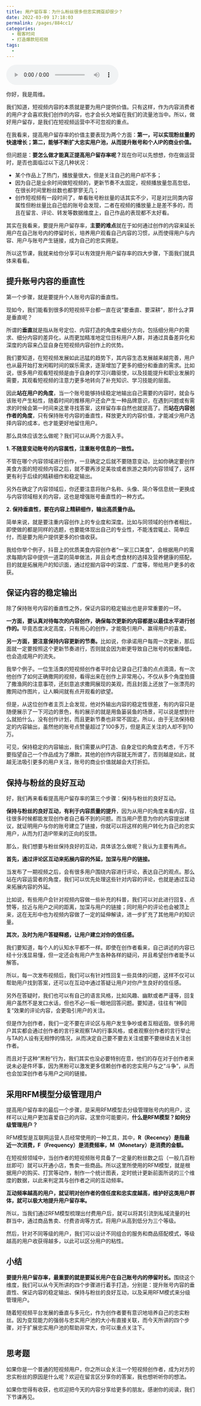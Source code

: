 ```yaml
---
title: 用户留存率：为什么粉丝很多但忠实拥趸却很少？
date: 2022-03-09 17:18:03
permalink: /pages/884cc1/
categories:
  - 极客时间
  - 打造爆款短视频
tags:
  - 
---
```

<audio title="21.用户留存率：为什么粉丝很多但忠实拥趸却很少？" src="https://static001.geekbang.org/resource/audio/25/b6/25c4f0b42e764f1640bb292f0455b8b6.mp3" controls="controls"></audio> 
<p>你好，我是周维。</p><p>我们知道，短视频内容的本质就是要为用户提供价值。只有这样，作为内容消费者的用户才会喜欢我们创作的内容，也才会长久地留在我们的流量池当中。所以，做好用户留存，是我们在短视频运营中不可忽视的重点。</p><p>在我看来，提高用户留存率的价值主要表现为两个方面：<strong>第一，可以实现粉丝量的快速增长；第二，能够不断扩大忠实用户池，从而提升账号和个人IP的商业价值。</strong></p><p>但问题是：<strong>要怎么做才能真正提高用户留存率呢？</strong>现在你可以先想想，你在做运营时，是否也面临过以下这几种状况：</p><ul>
<li>某个作品上了热门，播放量很大，但是关注自己的用户却不多；</li>
<li>因为自己是业余时间做短视频的，更新节奏不太固定，视频播放量忽高忽低，在很长时间里粉丝数也都寥寥无几；</li>
<li>创作短视频有一段时间了，单看账号粉丝量的话其实不少，可是对比同类内容属性但粉丝量比自己低的账号会发现，二者在视频的播放量上是差不多的，而且在留言、评论、转发等数据维度上，自己作品的表现都不太好看。</li>
</ul><p>其实在我看来，要提升用户留存率，<strong>主要的难点</strong>就在于如何通过创作的内容来延长用户在自己账号内的停留时长，培养用户观看自己内容的习惯，从而使得用户与内容、用户与账号产生链接，成为自己的忠实拥趸。</p><p>所以这节课，我就来给你分享可以有效提升用户留存率的四大步骤，下面我们就具体来看看。</p><!-- [[[read_end]]] --><h2>提升账号内容的垂直性</h2><p>第一个步骤，就是要提升个人账号内容的垂直性。</p><p>现如今，我们能看到很多的短视频平台都一直在说“要垂直、要深耕”，那什么才算是垂直呢？</p><p>所谓的<strong>垂直</strong>就是指从账号定位、内容打造的角度来细分方向，包括细分用户的需求、细分内容的差异化，从而更加精准地定位目标用户人群，并通过具备差异化和深度的内容来凸显自身在短视频内容创作上的优势。</p><p>我们要知道，在短视频发展如此迅猛的趋势下，其内容生态发展越来越完善，用户也从最开始打发闲暇时间的娱乐需求，逐渐增加了更多的细分和垂直的需求。比如说，很多用户观看短视频是由于自身的学习兴趣驱使，以及技能提升和职业发展的需要，其观看短视频的注意力更多地转向了补充知识、学习技能的层面。</p><p>因此<strong>站在用户的角度</strong>，当一个账号能够持续稳定地输出自己需要的内容时，就会与该账号产生粘性，随着时间的推移用户还会产生一种品牌意识，在遇到问题或有需求的时候会第一时间来这里寻找答案，这样留存率自然也就提高了。而<strong>站在内容创作者的角度</strong>，只有保持账号内容的垂直性，释放更大的内容价值，才能减少用户选择内容的成本，也才能更好地留住用户。</p><p>那么具体应该怎么做呢？我们可以从两个方面入手。</p><p><strong>1. 不随意变动账号的内容属性，注重账号信息的一致性。</strong></p><p>不管在哪个内容领域进行创作，一旦确定之后就不要随意变动，比如你确定要创作美食方面的短视频内容之后，就不要再涉足美妆或者旅游之类的内容领域了，这样更有利于后续的精耕细作和稳定输出。</p><p>另外在确定了内容领域后，你还要注意将账户名称、头像、简介等信息统一更换成与内容领域相关的内容，这也是增强账号垂直性的一种方式。</p><p><strong>2. 保持垂直性，要在内容上精耕细作，输出高质量作品。</strong></p><p>简单来说，就是要注重内容创作上的专业度和深度。比如与同领域的创作者相比，即使做的都是同样的选题，也要能体现出自己的专业性，不能浅尝辄止、简单应付，而是要为用户提供更多的价值收获。</p><p>我给你举个例子，抖音上的优质美食内容创作者“一家三口美食”，会根据用户的需求每期内容中提供一道菜的简单做法，并且会考虑食材的选择及营养健康的搭配，目的就是拓展用户的知识面，通过挖掘内容中的深度、广度等，带给用户更多的收获。</p><h2>保证内容的稳定输出</h2><p>除了保持账号内容的垂直性之外，保证内容的稳定输出也是非常重要的一环。</p><p><strong>一方面，要认真对待每次的内容创作，确保每次更新的内容都是以最佳水平进行创作的。</strong>毕竟态度决定高度，只有用心的创作，才能吸引用户、赢得用户的喜爱。</p><p><strong>另一方面，要注意保持内容更新的节奏。</strong>比如说，你承诺用户每周一次更新，那后面就一定要按照这个更新节奏进行，否则就会因为断更导致自己账号的权重降低，也会造成用户的流失。</p><p>我举个例子。一位生活类的短视频创作者平时会记录自己打渔的点点滴滴，有一次他创作了如何正确撒网的视频，看得出来在创作上非常用心，不仅从多个角度拍摄了撒渔网的注意事项，还刻意追求撒网展现的美观，而且封面上还放了一张漂亮的撒网动作图片，让人瞬间就有点开观看的欲望。</p><p>但是，从这位创作者主页上会发现，他对外输出内容的稳定性很差，有的内容只是随便展示了一下河边的景色，有的展示的就是用鱼篓装鱼的场景，可以说是想到什么就拍什么，没有创作计划，而且更新节奏也非常不固定。所以，由于无法保持稳定的内容输出，虽然他的账号点赞量超过了100多万，但是真正关注的人却不到10万。</p><p>可见，保持稳定的内容输出，我们需要从IP打造、自身定位的角度去考虑，千万不要指望自己一个作品成为了爆款，其他的创作内容就无所谓了，否则越是如此，就越无法吸引更多的用户关注，账号的商业价值就越会大打折扣。</p><h2>保持与粉丝的良好互动</h2><p>好，我们再来看看提高用户留存率的第三个步骤：保持与粉丝的良好互动。</p><p><strong>保持与粉丝的良好互动，有利于内容质量的提升</strong>，因为从用户的角度来看内容，往往很多时候都能发现创作者自己看不到的问题。而当用户愿意为你的内容提出建议，就证明用户与你的账号建立了链接，你就可以将这样的用户转化为自己的忠实用户，从而为打造IP带来的正向的反馈。</p><p>那么，我们想要与粉丝保持良好的互动，具体该怎么做呢？我认为主要有两点。</p><p><strong>首先，通过评论区互动来拓展内容的外延，加深与用户的链接。</strong></p><p>当发布了一期视频之后，会有很多用户围绕内容进行评论，表达自己的观点。那么站在内容运营者的角度，我们可以优先处理这些针对内容的评论，也就是通过互动来拓展内容的外延。</p><p>比如说，有些用户会针对视频内容做一些补充的科普，我们可以对此进行回复、点赞等，拉近与用户之间的距离，加深与用户的链接；同时用户的评论也会被顶上来，这在无形中也为视频内容做了一定的延伸解读，进一步扩充了其他用户的知识量。</p><p><strong>其次，及时为用户答疑释惑，让用户建立对你的信任感。</strong></p><p>我们要知道，每个人的认知水平都不一样。即使在创作者看来，自己讲述的内容已经十分浅显易懂，但一定还会有用户产生各种各样的疑问，并且希望创作者能予以解答。</p><p>所以，每一次发布视频后，我们可以有针对性回复一些具体的问题，这样不仅可以帮助用户找到答案，还可以在互动中通过答疑让用户对你产生良好的信任感。</p><p>另外在答疑时，我们也可以有自己的语言风格，比如风趣、幽默或者严谨等，回复用户虽然不是发口水话，但也不必一板一眼地回答问题。要知道，往往有“神回复”效果的评论内容，会更吸引用户的关注。</p><p>但是作为创作者，我们一定不要在评论区与用户发生争吵或者互相诋毁。很多的用户其实都会通过创作者的言行来观察TA的行事风格，或者观察创作者的言行举止与TA的人设有无相悖的情况，从而决定自己要不要去关注或要不要继续去关注创作者。</p><p>而且对于这种“黑粉”行为，我们其实也没必要特别在意，他们的存在对于创作者来说未必是件坏事，因为黑粉可以激发更多信赖创作者的忠实用户与之“斗争”，从而也会加深创作者与用户之间的链接。</p><h2>采用RFM模型分级管理用户</h2><p>提高用户留存率的最后一个步骤，是采用RFM模型去分级管理账号内的用户，这样可以让用户更加喜爱自己的内容。这里你可能要问，<strong>什么是RFM模型？如何分级管理用户？</strong></p><p>RFM模型是互联网运营人员经常使用的一种工具，其中，<strong>R（Recency）是指最近一次消费，F（Frequency）是消费频率，M（Monetary）是消费的金额。</strong></p><p>在短视频领域中，当创作者的短视频账号具备了一定量的粉丝数之后（一般几百粉丝即可）就可以开通小店，售卖一些商品。所以这里所使用的RFM模型，就是根据用户的购买、打赏等动作，制作一个统计图表，定时统计更新前面所说的三个维度的数据，以此来判定其与创作者之间的互动频率。</p><p><strong>互动频率越高的用户，就证明对创作者的信任度和忠实度越高，维护好这类用户群体，就可以极大地提升用户留存率。</strong></p><p>所以，当我们通过RFM模型梳理出付费用户后，就可以将其引流到私域流量的社群当中，通过商品售卖、付费咨询等方式，将用户从高到低分为三个等级。</p><p>然后，针对不同等级的用户，我们可以设计不同组合的服务和商品搭配模式，等级越高的用户收获得越多，以此可以区分用户的粘性。</p><h2>小结</h2><p><strong>要提升用户留存率，最重要的就是要延长用户在自己账号内的停留时长。</strong>围绕这个维度，我们可以从今天所讲的四个步骤进行着手打造，分别是：提升账号内容的垂直性、保证内容的稳定输出、保持与粉丝的良好互动，以及采用RFM模式来分级管理用户。</p><p>随着短视频平台发展的垂直与多元化，作为创作者要有意识地培养自己的忠实粉丝。因为变现能力的强弱与忠实用户池的大小有直接关联，而今天所讲的四个步骤，对于扩展忠实用户池的帮助非常大，你可以重点关注下。</p><p><img src="https://static001.geekbang.org/resource/image/18/a5/183a286da31887594d3cf542ab928aa5.jpg" alt=""></p><h2>思考题</h2><p>如果你是一个普通的短视频用户，你之所以会关注一个短视频创作者，成为对方的忠实粉丝的原因是什么呢？欢迎在留言区分享你的答案，我也想听听你的想法。</p><p>如果你觉得有收获，也欢迎把今天的内容分享给更多的朋友。感谢你的阅读，我们下节课再见。</p>